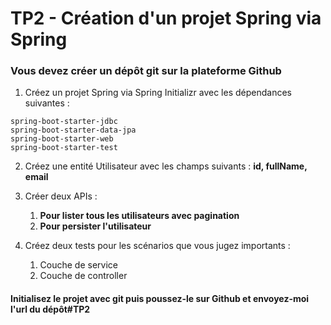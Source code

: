 # TP2 - Création d'un projet Spring via Spring

### Vous devez créer un dépôt git sur la plateforme Github

1. Créez un projet Spring via Spring Initializr avec les dépendances suivantes :

```
spring-boot-starter-jdbc
spring-boot-starter-data-jpa
spring-boot-starter-web
spring-boot-starter-test
```

2. Créez une entité Utilisateur avec les champs suivants : **id, fullName, email**
3. Créer deux APIs :
   1. **Pour lister tous les utilisateurs avec pagination**
   2. **Pour persister l'utilisateur**

4. Créez deux tests pour les scénarios que vous jugez importants :
   1. Couche de service 
   2. Couche de controller

#### Initialisez le projet avec git puis poussez-le sur Github et envoyez-moi l'url du dépôt#TP2
